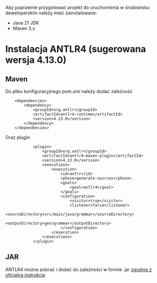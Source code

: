Aby poprawnie przygotować projekt do uruchomienia w środowisku deweloperskim należy mieć zainstalowane:
- Java 21 JDK
- Maven 3.x
# Instalacja ANTLR4 (sugerowana wersja 4.13.0)
## Maven
Do pliku konfiguracyjnego <i>pom.xml</i> należy dodać zależność
```
    <dependencies>
        <dependency>
            <groupId>org.antlr</groupId>
            <artifactId>antlr4-runtime</artifactId>
            <version>4.13.0</version>
        </dependency>
    </dependencies>
```
Oraz plugin
```
            <plugin>
                <groupId>org.antlr</groupId>
                <artifactId>antlr4-maven-plugin</artifactId>
                <version>4.13.0</version>
                <executions>
                    <execution>
                        <id>antlr</id>
                        <phase>generate-sources</phase>
                        <goals>
                            <goal>antlr4</goal>
                        </goals>
                        <configuration>
                            <visitor>true</visitor>
                            <listener>false</listener>
                            <sourceDirectory>src/main/java/grammar</sourceDirectory>
                            <outputDirectory>gen/grammar</outputDirectory>
                        </configuration>
                    </execution>
                </executions>
            </plugin>
```
## JAR
ANTLR4 można pobrać i dodać do zależności w formie .jar [zgodnie z oficjalną instrukcją](https://www.antlr.org/download.html)